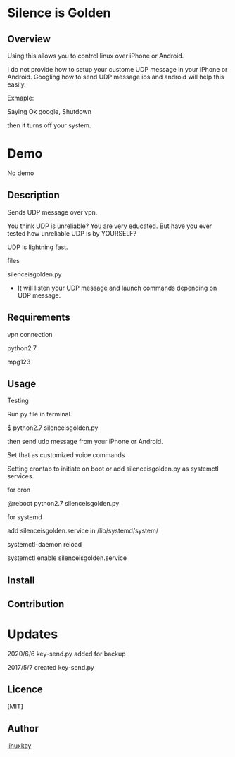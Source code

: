 # Silence is Golden 
## Overview 
Using this allows you to control linux over iPhone or Android.

I do not provide how to setup your custome UDP message in your iPhone or Android.
Googling how to send UDP message ios and android will help this easily.

Exmaple:

 Saying Ok google, Shutdown 

then it turns off your system.  

# Demo
No demo

## Description

Sends UDP message over vpn.

You think UDP is unreliable? You are very educated. But have you ever tested how unreliable UDP is by YOURSELF?

UDP is lightning fast.


files

silenceisgolden.py

- It will listen your UDP message and launch commands depending on UDP message. 


## Requirements
vpn connection

python2.7

mpg123

## Usage
Testing

Run py file in terminal.

$ python2.7 silenceisgolden.py

then send udp message from your iPhone or Android.

Set that as customized voice commands

Setting crontab to initiate on boot or add silenceisgolden.py as systemctl services.

for cron

@reboot python2.7 silenceisgolden.py

for systemd

add silenceisgolden.service in /lib/systemd/system/

systemctl-daemon reload

systemctl enable silenceisgolden.service

## Install


## Contribution

# Updates

2020/6/6 key-send.py added for backup

2017/5/7 created key-send.py

## Licence
[MIT]

## Author

[linuxkay](https://github.com/linuxkay)
